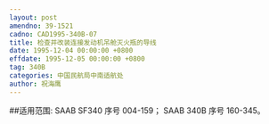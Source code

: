 ```yaml
---
layout: post
amendno: 39-1521
cadno: CAD1995-340B-07
title: 检查并改装连接发动机吊舱灭火瓶的导线
date: 1995-12-04 00:00:00 +0800
effdate: 1995-12-05 00:00:00 +0800
tag: 340B
categories: 中国民航局中南适航处
author: 祝海鹰
---
```


##适用范围:
SAAB SF340 序号 004-159；
SAAB 340B 序号 160-345。

